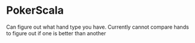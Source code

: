 # PokerScala

Can figure out what hand type you have. Currently cannot compare hands to figure out if one is better than another